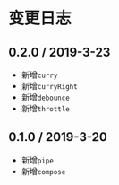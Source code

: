 # 变更日志

## 0.2.0 / 2019-3-23

- 新增`curry`
- 新增`curryRight`
- 新增`debounce`
- 新增`throttle`

## 0.1.0 / 2019-3-20

- 新增`pipe`
- 新增`compose`
